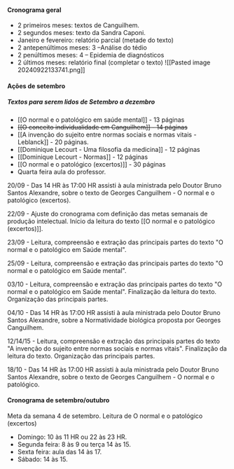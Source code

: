 #### Cronograma geral 
- 2 primeiros meses: textos de Canguilhem. 
- 2 segundos meses: texto da Sandra Caponi. 
- Janeiro e fevereiro: relatório parcial (metade do texto)
- 2 antepenúltimos meses: 3 –Análise do tédio
- 2 penúltimos meses: 4 – Epidemia de diagnósticos 
- 2 últimos meses: relatório final (completar o texto)
![[Pasted image 20240922133741.png]]
#### Ações de setembro

##### Textos para serem lidos de Setembro a dezembro
- [[O normal e o patológico em saúde mental]] - 13 páginas
- ~~[[O conceito individualidade em Canguilhem]] - 14 páginas~~
- [[A invenção do sujeito entre normas sociais e normas vitais - Leblanck]] - 20 páginas. 
- [[Dominique Lecourt - Uma filosofia da medicina]] - 12 páginas
- [[Dominique Lecourt - Normas]] - 12 páginas
- [[O normal e o patológico (excertos)]] - 30 páginas
- Quarta feira aula do professor. 

20/09  - Das 14 HR às 17:00 HR assisti à aula ministrada pelo Doutor Bruno Santos Alexandre, sobre o texto de Georges Canguilhem - O normal e o patológico (excertos). 

22/09 - Ajuste do cronograma com definição das metas semanais de produção intelectual. 
Início da leitura do texto [[O normal e o patológico (excertos)]]. 

23/09 - Leitura, compreensão e extração das principais partes do texto "O normal e o patológico em Saúde mental".

25/09 -  Leitura, compreensão e extração das principais partes do texto "O normal e o patológico em Saúde mental".

03/10 - Leitura, compreensão e extração das principais partes do texto "O normal e o patológico em Saúde mental".
Finalização da leitura do texto. 
Organização das principais partes. 

04/10 - Das 14 HR às 17:00 HR assisti à aula ministrada pelo Doutor Bruno Santos Alexandre, sobre a Normatividade biológica proposta por Georges Canguilhem. 

12/14/15 -  Leitura, compreensão e extração das principais partes do texto "A invenção do sujeito entre normas sociais e normas vitais".
Finalização da leitura do texto. 
Organização das principais partes. 

18/10 - Das 14 HR às 17:00 HR assisti à aula ministrada pelo Doutor Bruno Santos Alexandre, sobre o texto de Georges Canguilhem - O normal e o patológico. 
#### Cronograma de setembro/outubro
Meta da semana 4 de setembro. 
Leitura de O normal e o patológico (excertos)
- Domingo: 10 às 11 HR ou 22 às 23 HR. 
- Segunda feira: 8 às 9 ou terça 14 às 15. 
- Sexta feira: aula das 14 às 17. 
- Sábado: 14 às 15. 